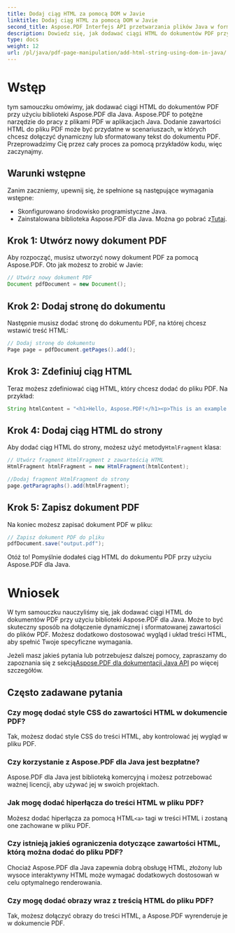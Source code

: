 ```yaml
---
title: Dodaj ciąg HTML za pomocą DOM w Javie
linktitle: Dodaj ciąg HTML za pomocą DOM w Javie
second_title: Aspose.PDF Interfejs API przetwarzania plików Java w formacie Java
description: Dowiedz się, jak dodawać ciągi HTML do dokumentów PDF przy użyciu biblioteki Aspose.PDF dla Java. Ten przewodnik krok po kroku pokaże Ci proces z przykładami kodu źródłowego.
type: docs
weight: 12
url: /pl/java/pdf-page-manipulation/add-html-string-using-dom-in-java/
---
```


# Wstęp
tym samouczku omówimy, jak dodawać ciągi HTML do dokumentów PDF przy użyciu biblioteki Aspose.PDF dla Java. Aspose.PDF to potężne narzędzie do pracy z plikami PDF w aplikacjach Java. Dodanie zawartości HTML do pliku PDF może być przydatne w scenariuszach, w których chcesz dołączyć dynamiczny lub sformatowany tekst do dokumentu PDF. Przeprowadzimy Cię przez cały proces za pomocą przykładów kodu, więc zaczynajmy.

## Warunki wstępne
Zanim zaczniemy, upewnij się, że spełnione są następujące wymagania wstępne:
- Skonfigurowano środowisko programistyczne Java.
-  Zainstalowana biblioteka Aspose.PDF dla Java. Można go pobrać z[Tutaj](https://releases.aspose.com/pdf/java/).

## Krok 1: Utwórz nowy dokument PDF
Aby rozpocząć, musisz utworzyć nowy dokument PDF za pomocą Aspose.PDF. Oto jak możesz to zrobić w Javie:

```java
// Utwórz nowy dokument PDF
Document pdfDocument = new Document();
```

## Krok 2: Dodaj stronę do dokumentu
Następnie musisz dodać stronę do dokumentu PDF, na której chcesz wstawić treść HTML:

```java
// Dodaj stronę do dokumentu
Page page = pdfDocument.getPages().add();
```

## Krok 3: Zdefiniuj ciąg HTML
Teraz możesz zdefiniować ciąg HTML, który chcesz dodać do pliku PDF. Na przykład:

```java
String htmlContent = "<h1>Hello, Aspose.PDF!</h1><p>This is an example of adding HTML content to a PDF document.</p>";
```

## Krok 4: Dodaj ciąg HTML do strony
 Aby dodać ciąg HTML do strony, możesz użyć metody`HtmlFragment` klasa:

```java
// Utwórz fragment HtmlFragment z zawartością HTML
HtmlFragment htmlFragment = new HtmlFragment(htmlContent);

//Dodaj fragment HtmlFragment do strony
page.getParagraphs().add(htmlFragment);
```

## Krok 5: Zapisz dokument PDF
Na koniec możesz zapisać dokument PDF w pliku:

```java
// Zapisz dokument PDF do pliku
pdfDocument.save("output.pdf");
```

Otóż to! Pomyślnie dodałeś ciąg HTML do dokumentu PDF przy użyciu Aspose.PDF dla Java.

# Wniosek
W tym samouczku nauczyliśmy się, jak dodawać ciągi HTML do dokumentów PDF przy użyciu biblioteki Aspose.PDF dla Java. Może to być skuteczny sposób na dołączenie dynamicznej i sformatowanej zawartości do plików PDF. Możesz dodatkowo dostosować wygląd i układ treści HTML, aby spełnić Twoje specyficzne wymagania.

 Jeżeli masz jakieś pytania lub potrzebujesz dalszej pomocy, zapraszamy do zapoznania się z sekcją[Aspose.PDF dla dokumentacji Java API](https://reference.aspose.com/pdf/java/) po więcej szczegółów.

## Często zadawane pytania

### Czy mogę dodać style CSS do zawartości HTML w dokumencie PDF?
   Tak, możesz dodać style CSS do treści HTML, aby kontrolować jej wygląd w pliku PDF.

### Czy korzystanie z Aspose.PDF dla Java jest bezpłatne?
   Aspose.PDF dla Java jest biblioteką komercyjną i możesz potrzebować ważnej licencji, aby używać jej w swoich projektach.

### Jak mogę dodać hiperłącza do treści HTML w pliku PDF?
   Możesz dodać hiperłącza za pomocą HTML`<a>` tagi w treści HTML i zostaną one zachowane w pliku PDF.

### Czy istnieją jakieś ograniczenia dotyczące zawartości HTML, którą można dodać do pliku PDF?
   Chociaż Aspose.PDF dla Java zapewnia dobrą obsługę HTML, złożony lub wysoce interaktywny HTML może wymagać dodatkowych dostosowań w celu optymalnego renderowania.

### Czy mogę dodać obrazy wraz z treścią HTML do pliku PDF?
   Tak, możesz dołączyć obrazy do treści HTML, a Aspose.PDF wyrenderuje je w dokumencie PDF.